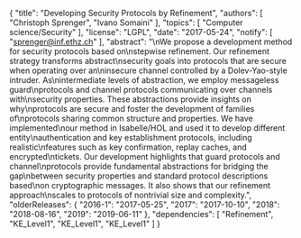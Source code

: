 {
    "title": "Developing Security Protocols by Refinement",
    "authors": [
        "Christoph Sprenger",
        "Ivano Somaini"
    ],
    "topics": [
        "Computer science/Security"
    ],
    "license": "LGPL",
    "date": "2017-05-24",
    "notify": [
        "sprenger@inf.ethz.ch"
    ],
    "abstract": "\nWe propose a development method for security protocols based on\nstepwise refinement. Our refinement strategy transforms abstract\nsecurity goals into protocols that are secure when operating over an\ninsecure channel controlled by a Dolev-Yao-style intruder. As\nintermediate levels of abstraction, we employ messageless guard\nprotocols and channel protocols communicating over channels with\nsecurity properties. These abstractions provide insights on why\nprotocols are secure and foster the development of families of\nprotocols sharing common structure and properties. We have implemented\nour method in Isabelle/HOL and used it to develop different entity\nauthentication and key establishment protocols, including realistic\nfeatures such as key confirmation, replay caches, and encrypted\ntickets. Our development highlights that guard protocols and channel\nprotocols provide fundamental abstractions for bridging the gap\nbetween security properties and standard protocol descriptions based\non cryptographic messages. It also shows that our refinement approach\nscales to protocols of nontrivial size and complexity.",
    "olderReleases": {
        "2016-1": "2017-05-25",
        "2017": "2017-10-10",
        "2018": "2018-08-16",
        "2019": "2019-06-11"
    },
    "dependencies": [
        "Refinement",
        "KE_Level1",
        "KE_Level1",
        "KE_Level1"
    ]
}